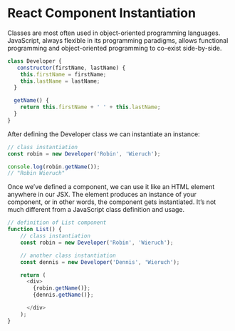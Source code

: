 # React Component Instantiation

Classes are most often used in object-oriented programming languages. JavaScript, always flexible in its programming paradigms, allows functional programming and object-oriented programming to co-exist side-by-side.

```js
class Developer {
   constructor(firstName, lastName) {
    this.firstName = firstName;
    this.lastName = lastName;
  }

  getName() {
    return this.firstName + ' ' + this.lastName;
  } 
}
```

After defining the Developer class we can instantiate an instance:

```js
// class instantiation
const robin = new Developer('Robin', 'Wieruch');

console.log(robin.getName());
// "Robin Wieruch"
```

Once we’ve defined a component, we can use it like an HTML element anywhere in our JSX. The element produces an instance of your component, or in other words, the component gets instantiated. It’s not much different from a JavaScript class definition and usage.

```js
// definition of List component
function List() {
    // class instantiation
    const robin = new Developer('Robin', 'Wieruch');

    // another class instantiation
    const dennis = new Developer('Dennis', 'Wieruch');

    return (
      <div>
        {robin.getName()};
        {dennis.getName()};

      </div>
    );
}
```